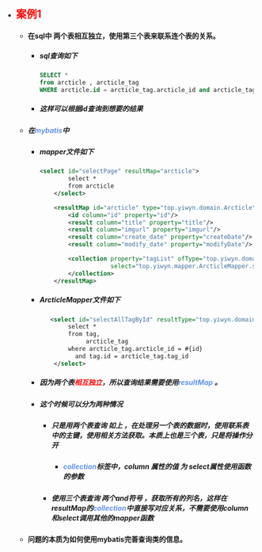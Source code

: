 - ## <font color='red'>案例1</font>

  - #### 在sql中 两个表相互独立，使用第三个表来联系连个表的关系。

    - ##### sql查询如下

      ```sql
      SELECT *
      from arcticle , arcticle_tag
      WHERE arcticle.id = arcticle_tag.arcticle_id and arcticle_tag.tag_id = ? 
      ```

    - ##### 这样可以根据id查询到想要的结果

  - ##### 在<font color='cornflowerblue'>mybatis</font>中

    - ##### mapper文件如下

      ```xml
      <select id="selectPage" resultMap="arcticle">
              select *
              from arcticle
          </select>
      
          <resultMap id="arcticle" type="top.yiwyn.domain.Arcticle">
              <id column="id" property="id"/>
              <result column="title" property="title"/>
              <result column="imgurl" property="imgurl"/>
              <result column="create_date" property="createDate"/>
              <result column="modify_date" property="modifyDate"/>
      
              <collection property="tagList" ofType="top.yiwyn.domain.Tag" column="id"
                          select="top.yiwyn.mapper.ArcticleMapper.selectAllTagById">
              </collection>
          </resultMap>
      ```

    - ##### ArcticleMapper文件如下

      ```xml
         <select id="selectAllTagById" resultType="top.yiwyn.domain.Tag" parameterType="int">
              select *
              from tag,
                   arcticle_tag
              where arcticle_tag.arcticle_id = #{id}
                and tag.id = arcticle_tag.tag_id
          </select>
      ```

      

    - ##### 因为两个表<font color='red'>相互独立</font>，所以查询结果需要使用<font color='cornflowerblue'>resultMap</font> 。

    - ##### 这个时候可以分为两种情况 

      - ##### 只是用两个表查询 如上 ，在处理另一个表的数据时，使用联系表中的主键，使用相关方法获取。本质上也是三个表，只是将操作分开

        - ##### <font color='cornflowerblue'>collection</font>标签中，column 属性的值 为 select属性使用函数的参数
      
      - ##### 使用三个表查询  两个and符号 ，获取所有的列名，这样在resultMap的<font color='cornflowerblue'>collection</font>中直接写对应关系，不需要使用column和select调用其他的mapper函数
      
      
    
  - #### 问题的本质为如何使用mybatis完善查询类的信息。

